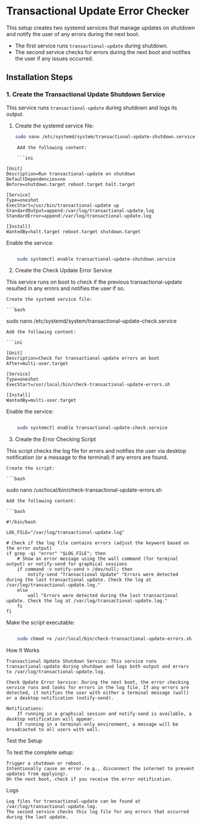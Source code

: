
# Transactional Update Error Checker

This setup creates two systemd services that manage updates on shutdown and notify the user of any errors during the next boot.

- The first service runs `transactional-update` during shutdown.
- The second service checks for errors during the next boot and notifies the user if any issues occurred.

## Installation Steps

### 1. Create the Transactional Update Shutdown Service

This service runs `transactional-update` during shutdown and logs its output.

1. Create the systemd service file:
   ```bash
   sudo nano /etc/systemd/system/transactional-update-shutdown.service
```
    Add the following content:

    ```ini

[Unit]
Description=Run transactional-update on shutdown
DefaultDependencies=no
Before=shutdown.target reboot.target halt.target

[Service]
Type=oneshot
ExecStart=/usr/bin/transactional-update up
StandardOutput=append:/var/log/transactional-update.log
StandardError=append:/var/log/transactional-update.log

[Install]
WantedBy=halt.target reboot.target shutdown.target
```
Enable the service:

```bash

    sudo systemctl enable transactional-update-shutdown.service
```
2. Create the Check Update Error Service

This service runs on boot to check if the previous transactional-update resulted in any errors and notifies the user if so.

    Create the systemd service file:

    ```bash

sudo nano /etc/systemd/system/transactional-update-check.service
```
Add the following content:

```ini

[Unit]
Description=Check for transactional-update errors on boot
After=multi-user.target

[Service]
Type=oneshot
ExecStart=/usr/local/bin/check-transactional-update-errors.sh

[Install]
WantedBy=multi-user.target
```
Enable the service:

```bash

    sudo systemctl enable transactional-update-check.service
```
3. Create the Error Checking Script

This script checks the log file for errors and notifies the user via desktop notification (or a message to the terminal) if any errors are found.

    Create the script:

    ```bash

sudo nano /usr/local/bin/check-transactional-update-errors.sh
```
Add the following content:

```bash

#!/bin/bash

LOG_FILE="/var/log/transactional-update.log"

# Check if the log file contains errors (adjust the keyword based on the error output)
if grep -qi "error" "$LOG_FILE"; then
    # Show an error message using the wall command (for terminal output) or notify-send for graphical sessions
    if command -v notify-send > /dev/null; then
        notify-send "Transactional Update" "Errors were detected during the last transactional update. Check the log at /var/log/transactional-update.log."
    else
        wall "Errors were detected during the last transactional update. Check the log at /var/log/transactional-update.log."
    fi
fi
```
Make the script executable:

```bash

    sudo chmod +x /usr/local/bin/check-transactional-update-errors.sh
```
How It Works

    Transactional Update Shutdown Service: This service runs transactional-update during shutdown and logs both output and errors to /var/log/transactional-update.log.

    Check Update Error Service: During the next boot, the error checking service runs and looks for errors in the log file. If any errors are detected, it notifies the user with either a terminal message (wall) or a desktop notification (notify-send).

    Notifications:
        If running in a graphical session and notify-send is available, a desktop notification will appear.
        If running in a terminal-only environment, a message will be broadcasted to all users with wall.



Test the Setup

To test the complete setup:

    Trigger a shutdown or reboot.
    Intentionally cause an error (e.g., disconnect the internet to prevent updates from applying).
    On the next boot, check if you receive the error notification.

Logs

    Log files for transactional-update can be found at /var/log/transactional-update.log.
    The second service checks this log file for any errors that occurred during the last update.
